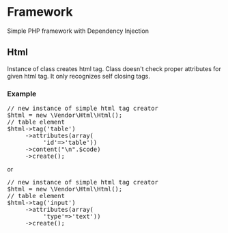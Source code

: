 <h1>Framework</h1>
<p>Simple PHP framework with Dependency Injection</p>
<h2>Html</h2>
<p>Instance of class creates html tag. Class doesn't check proper attributes for given html tag. It only recognizes self closing tags.</p>
<h3>Example</h3>
<p>
<pre>
// new instance of simple html tag creator
$html = new \Vendor\Html\Html();
// table element
$html->tag('table')
     ->attributes(array(
          'id'=>'table'))
     ->content("\n".$code)
     ->create();
</pre>
or
<pre>
// new instance of simple html tag creator
$html = new \Vendor\Html\Html();
// table element
$html->tag('input')
     ->attributes(array(
          'type'=>'text'))
     ->create();
</pre>
</p>
